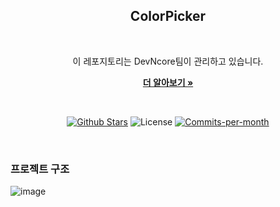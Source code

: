 <div align=center>
  <h2>ColorPicker</h2>
  <br/>
 
  이 레포지토리는 DevNcore팀이 관리하고 있습니다.
  <br />
  
  <a href="https://github.com/devncore/devncore"><strong>더 알아보기 »</strong></a>
 
  <br />
 
  <p align="center">
   <a href="https://github.com/devncore/colorpicker/stargazers"><img src="https://img.shields.io/github/stars/devncore/colorpicker" alt="Github Stars"></a>
   <img src="https://img.shields.io/github/license/devncore/colorpicker" alt="License">
   <a href="https://github.com/devncore/colorpicker/pulse"><img src="https://img.shields.io/github/commit-activity/m/devncore/colorpicker" alt="Commits-per-month"></a>
 </p>
</div>

<br />
  
### 프로젝트 구조
![image](https://user-images.githubusercontent.com/74305823/135589457-7fe483bb-387d-4987-93c3-a2900cc5bbe2.png)
